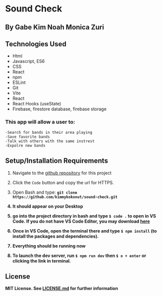 #  Sound Check

## By Gabe Kim Noah Monica Zuri 

## Technologies Used

* Html
* Javascript, ES6
* CSS
* React
* npm 
* ESLint
* Git
* Vite
* React
* React Hooks (useState)
* Firebase, firestore database, firebase storage

###  This app will allow a user to:
    -Search for bands in their area playing
    -Save favorite bands 
    -Talk with others with the same instrest 
    -Expolre new bands

## Setup/Installation Requirements

1. Navigate to the [github repository](https://github.com/kimmykokonut/sound-check) for this project 

2. Click the `Code` button and copy the url for HTTPS.

3. Open Bash and type: <b>`git clone https://github.com/kimmykokonut/sound-check.git`<b>

4. It should appear on your Desktop 


5. go into the project directory in bash and type `$ code .` to open in VS Code.  If you do not have VS Code Editor, you may download [here](https://code.visualstudio.com/)

6. Once in VS Code, open the terminal there and type 
`$ npm install` (to install the packages and dependencies). 

7.  Everything should be running now 

8. To launch the dev server, run `$ npm run dev` then `$ o + enter` or clicking the link in terminal.

## License
MIT License. See [LICENSE.md](./LICENSE.md) for further information